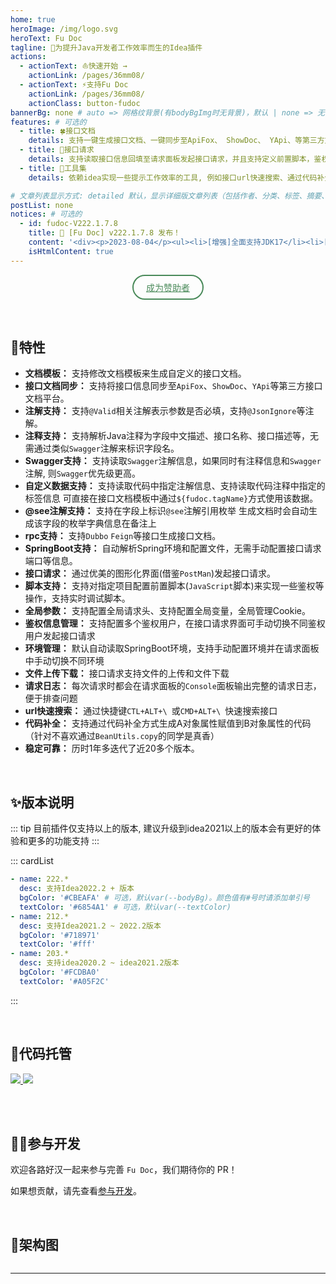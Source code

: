 ```yaml
---
home: true
heroImage: /img/logo.svg
heroText: Fu Doc
tagline: 🚀为提升Java开发者工作效率而生的Idea插件
actions:
  - actionText: ⛵️快速开始 →
    actionLink: /pages/36mm08/
  - actionText: ⚡️支持Fu Doc
    actionLink: /pages/36mm08/
    actionClass: button-fudoc
bannerBg: none # auto => 网格纹背景(有bodyBgImg时无背景)，默认 | none => 无 | '大图地址' | background: 自定义背景样式       提示：如发现文本颜色不适应你的背景时可以到palette.styl修改$bannerTextColor变量
features: # 可选的
  - title: 🍀接口文档
    details: 支持一键生成接口文档、一键同步至ApiFox、 ShowDoc、 YApi、等第三方文档系统
  - title: 🌸接口请求
    details: 支持读取接口信息回填至请求面板发起接口请求，并且支持定义前置脚本，鉴权等操作
  - title: 🌼工具集
    details: 依赖idea实现一些提示工作效率的工具, 例如接口url快速搜索、通过代码补全方式完成对象拷贝

# 文章列表显示方式: detailed 默认，显示详细版文章列表（包括作者、分类、标签、摘要、分页等）| simple => 显示简约版文章列表（仅标题和日期）| none 不显示文章列表
postList: none
notices: # 可选的
  - id: fudoc-V222.1.7.8
    title: 🚀 [Fu Doc] v222.1.7.8 发布！
    content: '<div><p>2023-08-04</p><ul><li>[增强]全面支持JDK17</li><li>[增强]SQL插件支持使用系统内的数据源</li><li>[增强]很多功能有所增强</li></ul></div><p style="text-align: right;"><a href="/pages/8ff012/">查看详情</a></p>'
    isHtmlContent: true
---
```


<p align="center" style="padding-top: 0;margin-top: 0">
  <a class="become-sponsor" href="/pages/fb599d/">成为赞助者</a>
</p>

<style>
.become-sponsor{
  padding: 8px 20px;
  display: inline-block;
  color: #4a8a5a;
  border-radius: 30px;
  box-sizing: border-box;
  border: 2px solid #4a8a5a;
}
</style>

<br/>




## 🎨特性

* **文档模板：** 支持修改文档模板来生成自定义的接口文档。
* **接口文档同步：** 支持将接口信息同步至`ApiFox`、`ShowDoc`、`YApi`等第三方接口文档平台。
* **注解支持：** 支持`@Valid`相关注解表示参数是否必填，支持`@JsonIgnore`等注解。
* **注释支持：** 支持解析Java注释为字段中文描述、接口名称、接口描述等，无需通过类似`Swagger`注解来标识字段名。
* **Swagger支持：** 支持读取`Swagger`注解信息，如果同时有注释信息和`Swagger`注解, 则`Swagger`优先级更高。
* **自定义数据支持：** 支持读取代码中指定注解信息、支持读取代码注释中指定的标签信息 可直接在接口文档模板中通过`${fudoc.tagName}`方式使用该数据。
* **@see注解支持：** 支持在字段上标识`@see`注解引用枚举 生成文档时会自动生成该字段的枚举字典信息在备注上
* **rpc支持：** 支持`Dubbo` `Feign`等接口生成接口文档。
* **SpringBoot支持：** 自动解析Spring环境和配置文件，无需手动配置接口请求端口等信息。
* **接口请求：** 通过优美的图形化界面(借鉴`PostMan`)发起接口请求。
* **脚本支持：** 支持对指定项目配置前置脚本(`JavaScript`脚本)来实现一些鉴权等操作，支持实时调试脚本。
* **全局参数：** 支持配置全局请求头、支持配置全局变量，全局管理Cookie。
* **鉴权信息管理：** 支持配置多个鉴权用户，在接口请求界面可手动切换不同鉴权用户发起接口请求
* **环境管理：** 默认自动读取SpringBoot环境，支持手动配置环境并在请求面板中手动切换不同环境
* **文件上传下载：** 接口请求支持文件的上传和文件下载
* **请求日志：** 每次请求时都会在请求面板的`Console`面板输出完整的请求日志，便于排查问题
* **url快速搜索：** 通过快捷键`CTL+ALT+\ `或`CMD+ALT+\ `快速搜索接口
* **代码补全：** 支持通过代码补全方式生成A对象属性赋值到B对象属性的代码（针对不喜欢通过`BeanUtils.copy`的同学是真香）
* **稳定可靠：** 历时1年多迭代了近20多个版本。


<br/>

## ✨版本说明

::: tip
目前插件仅支持<Badge text="Idea2020.2 +" />以上的版本, 建议升级到idea2021以上的版本会有更好的体验和更多的功能支持
::: 

::: cardList
```yaml
- name: 222.*
  desc: 支持Idea2022.2 + 版本
  bgColor: '#CBEAFA' # 可选，默认var(--bodyBg)。颜色值有#号时请添加单引号
  textColor: '#6854A1' # 可选，默认var(--textColor)
- name: 212.*
  desc: 支持Idea2021.2 ~ 2022.2版本
  bgColor: '#718971'
  textColor: '#fff'
- name: 203.*
  desc: 支持idea2020.2 ~ idea2021.2版本
  bgColor: '#FCDBA0'
  textColor: '#A05F2C'
```
:::



<br/>



## 🏡代码托管


<a href='https://gitee.com/wdfu/fudoc' target="_blank">
    <img class="no-zoom" src="https://img.shields.io/badge/Gitee-red?logo=gitee&logoColor=white&style=for-the-badge"/>
</a>

<a href="https://github.com/wangdingfu/fu-api-doc-plugin" target="_blank">
    <img class="no-zoom" src="https://img.shields.io/badge/Github-blue?logo=github&logoColor=white&style=for-the-badge"/>
</a>

<br/><br/>

## 💪🏻参与开发

欢迎各路好汉一起来参与完善 `Fu Doc`，我们期待你的 PR！

如果想贡献，请先查看[参与开发](/pages/567a10/)。

<br/>

## 🍭架构图

<img :src="$withBase('/img/arch.svg')" style="zoom: 100%;" class="no-zoom">

<br/>

---

<style>
  .button-fudoc{
    margin-left: 0.5rem;
    margin-top: 0.5rem;
    display: inline-block;
    font-size: 1.2rem;
    background-color: #e01e5a;
    padding: 0.8rem 1.6rem;
    border-radius: 4px;
    transition: background-color 0.1s ease;
    box-sizing: border-box;
    color: #E3E394;
  }

.button-fudoc:hover {
    background-color: #e4346a
}
</style>
